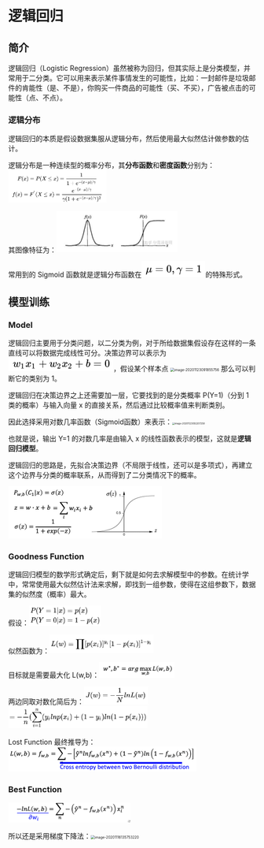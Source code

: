 # 逻辑回归

## 简介

逻辑回归（Logistic Regression）虽然被称为回归，但其实际上是分类模型，并常用于二分类。它可以用来表示某件事情发生的可能性，比如：一封邮件是垃圾邮件的肯能性（是、不是），你购买一件商品的可能性（买、不买），广告被点击的可能性（点、不点）。

### 逻辑分布

逻辑回归的本质是假设数据集服从逻辑分布，然后使用最大似然估计做参数的估计。

逻辑分布是一种连续型的概率分布，其**分布函数**和**密度函数**分别为：<img src="figures/image-20201123085818980.png" alt="image-20201123085818980" style="zoom:50%;" /> 

其图像特征为：<img src="figures/image-20201123085908590.png" alt="image-20201123085908590" style="zoom:50%;" />

常用到的 Sigmoid 函数就是逻辑分布函数在![image-20201123090150679](figures/image-20201123090150679.png)的特殊形式。

## 模型训练

### Model

逻辑回归主要用于分类问题，以二分类为例，对于所给数据集假设存在这样的一条直线可以将数据完成线性可分。决策边界可以表示为<img src="figures/image-20201123091835594.png" alt="image-20201123091835594" style="zoom:50%;" />，假设某个样本点 <img src="figures/image-20201123091855756.png" alt="image-20201123091855756" style="zoom:50%;" /> 那么可以判断它的类别为 1。

逻辑回归在决策边界之上还需要加一层，它要找到的是分类概率 P(Y=1)（分到 1 类的概率）与输入向量 x 的直接关系，然后通过比较概率值来判断类别。

因此选择采用对数几率函数（Sigmoid函数）来表示：<img src="figures/image-20201123092207258.png" alt="image-20201123092207258" style="zoom: 33%;" />

也就是说，输出 Y=1 的对数几率是由输入 x 的线性函数表示的模型，这就是**逻辑回归模型**。

逻辑回归的思路是，先拟合决策边界（不局限于线性，还可以是多项式），再建立这个边界与分类的概率联系，从而得到了二分类情况下的概率。

<img src="../figures/image-20201116094501917.png" alt="image-20201116094501917" style="zoom:50%;" />

### Goodness Function 

逻辑回归模型的数学形式确定后，剩下就是如何去求解模型中的参数。在统计学中，常常使用最大似然估计法来求解，即找到一组参数，使得在这组参数下，数据集的似然度（概率）最大。

假设：<img src="figures/image-20201123093057929.png" alt="image-20201123093057929" style="zoom: 33%;" />

似然函数为：<img src="figures/image-20201123093143921.png" alt="image-20201123093143921" style="zoom: 33%;" />

目标就是需要最大化 L(w,b)：<img src="figures/image-20201116094903430.png" alt="image-20201116094903430" style="zoom:50%;" /> 

两边同取对数化简后为：<img src="figures/image-20201123093303346.png" alt="image-20201123093303346" style="zoom: 33%;" /><img src="figures/image-20201123093332443.png" alt="image-20201123093332443" style="zoom:33%;" />

Lost Function 最终推导为：<img src="figures/image-20201117095053885.png" alt="image-20201117095053885" style="zoom:50%;" />

### Best Function

<img src="figures/image-20201117095253583.png" alt="image-20201117095253583" style="zoom:50%;" />

所以还是采用梯度下降法：<img src="figures/image-20201116135753220.png" alt="image-20201116135753220" style="zoom:50%;" />






